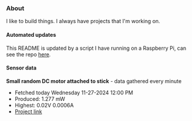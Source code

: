 ### About
I like to build things. I always have projects that I'm working on.

#### Automated updates
This README is updated by a script I have running on a Raspberry Pi, can see the repo [here](https://github.com/jdc-cunningham/raspi-git-repo-updater).

#### Sensor data


**Small random DC motor attached to stick** - data gathered every minute
- Fetched today Wednesday 11-27-2024 12:00 PM
- Produced: 1.277 mW
- Highest: 0.02V 0.0006A
- [Project link](https://github.com/jdc-cunningham/turbine-raspi)